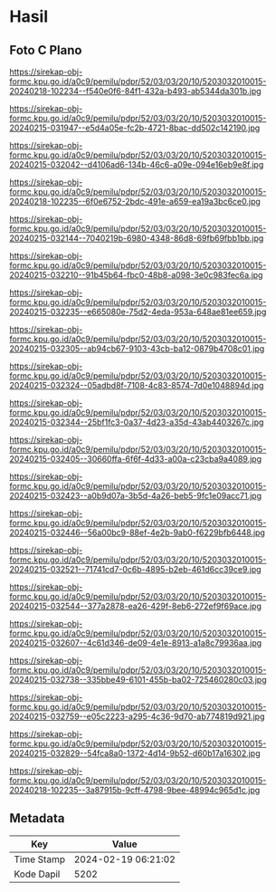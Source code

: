 # Hasil

## Foto C Plano

https://sirekap-obj-formc.kpu.go.id/a0c9/pemilu/pdpr/52/03/03/20/10/5203032010015-20240218-102234--f540e0f6-84f1-432a-b493-ab5344da301b.jpg

https://sirekap-obj-formc.kpu.go.id/a0c9/pemilu/pdpr/52/03/03/20/10/5203032010015-20240215-031947--e5d4a05e-fc2b-4721-8bac-dd502c142190.jpg

https://sirekap-obj-formc.kpu.go.id/a0c9/pemilu/pdpr/52/03/03/20/10/5203032010015-20240215-032042--d4106ad6-134b-46c6-a09e-094e16eb9e8f.jpg

https://sirekap-obj-formc.kpu.go.id/a0c9/pemilu/pdpr/52/03/03/20/10/5203032010015-20240218-102235--6f0e6752-2bdc-491e-a659-ea19a3bc6ce0.jpg

https://sirekap-obj-formc.kpu.go.id/a0c9/pemilu/pdpr/52/03/03/20/10/5203032010015-20240215-032144--7040219b-6980-4348-86d8-69fb69fbb1bb.jpg

https://sirekap-obj-formc.kpu.go.id/a0c9/pemilu/pdpr/52/03/03/20/10/5203032010015-20240215-032210--91b45b64-fbc0-48b8-a098-3e0c983fec6a.jpg

https://sirekap-obj-formc.kpu.go.id/a0c9/pemilu/pdpr/52/03/03/20/10/5203032010015-20240215-032235--e665080e-75d2-4eda-953a-648ae81ee659.jpg

https://sirekap-obj-formc.kpu.go.id/a0c9/pemilu/pdpr/52/03/03/20/10/5203032010015-20240215-032305--ab94cb67-9103-43cb-ba12-0879b4708c01.jpg

https://sirekap-obj-formc.kpu.go.id/a0c9/pemilu/pdpr/52/03/03/20/10/5203032010015-20240215-032324--05adbd8f-7108-4c83-8574-7d0e1048894d.jpg

https://sirekap-obj-formc.kpu.go.id/a0c9/pemilu/pdpr/52/03/03/20/10/5203032010015-20240215-032344--25bf1fc3-0a37-4d23-a35d-43ab4403267c.jpg

https://sirekap-obj-formc.kpu.go.id/a0c9/pemilu/pdpr/52/03/03/20/10/5203032010015-20240215-032405--30660ffa-6f6f-4d33-a00a-c23cba9a4089.jpg

https://sirekap-obj-formc.kpu.go.id/a0c9/pemilu/pdpr/52/03/03/20/10/5203032010015-20240215-032423--a0b9d07a-3b5d-4a26-beb5-9fc1e09acc71.jpg

https://sirekap-obj-formc.kpu.go.id/a0c9/pemilu/pdpr/52/03/03/20/10/5203032010015-20240215-032446--56a00bc9-88ef-4e2b-9ab0-f6229bfb6448.jpg

https://sirekap-obj-formc.kpu.go.id/a0c9/pemilu/pdpr/52/03/03/20/10/5203032010015-20240215-032521--71741cd7-0c6b-4895-b2eb-461d6cc39ce9.jpg

https://sirekap-obj-formc.kpu.go.id/a0c9/pemilu/pdpr/52/03/03/20/10/5203032010015-20240215-032544--377a2878-ea26-429f-8eb6-272ef9f69ace.jpg

https://sirekap-obj-formc.kpu.go.id/a0c9/pemilu/pdpr/52/03/03/20/10/5203032010015-20240215-032607--4c61d346-de09-4e1e-8913-a1a8c79936aa.jpg

https://sirekap-obj-formc.kpu.go.id/a0c9/pemilu/pdpr/52/03/03/20/10/5203032010015-20240215-032738--335bbe49-6101-455b-ba02-725460280c03.jpg

https://sirekap-obj-formc.kpu.go.id/a0c9/pemilu/pdpr/52/03/03/20/10/5203032010015-20240215-032759--e05c2223-a295-4c36-9d70-ab774819d921.jpg

https://sirekap-obj-formc.kpu.go.id/a0c9/pemilu/pdpr/52/03/03/20/10/5203032010015-20240215-032829--54fca8a0-1372-4d14-9b52-d60b17a16302.jpg

https://sirekap-obj-formc.kpu.go.id/a0c9/pemilu/pdpr/52/03/03/20/10/5203032010015-20240218-102235--3a87915b-9cff-4798-9bee-48994c965d1c.jpg


## Metadata

| Key        | Value               |
| ---------- | ------------------- |
| Time Stamp | 2024-02-19 06:21:02 |
| Kode Dapil | 5202                |



